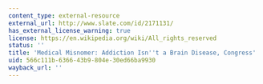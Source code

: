 ```yaml
---
content_type: external-resource
external_url: http://www.slate.com/id/2171131/
has_external_license_warning: true
license: https://en.wikipedia.org/wiki/All_rights_reserved
status: ''
title: 'Medical Misnomer: Addiction Isn''t a Brain Disease, Congress'
uid: 566c111b-6366-43b9-804e-30ed66ba9930
wayback_url: ''
---
```

